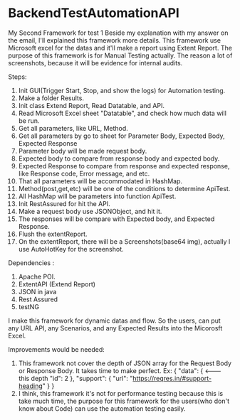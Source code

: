 # BackendTestAutomationAPI
My Second Framework for test 1
Beside my explanation with my answer on the email, I'll explained this framework more details.
This framework use Microsoft excel for the datas and it'll make a report using Extent Report.
The purpose of this framework is for Manual Testing actually.
The reason a lot of screenshots, because it will be evidence for internal audits.

Steps:
1. Init GUI(Trigger Start, Stop, and show the logs) for Automation testing.
2. Make a folder Results.
3. Init class Extend Report, Read Datatable, and API.
4. Read Microsoft Excel sheet "Datatable", and check how much data will be run.
5. Get all parameters, like URL, Method.
6. Get all parameters by go to sheet for Parameter Body, Expected Body, Expected Response
7. Parameter body will be made request body.
8. Expected body to compare from response body and expected body.
9. Expected Response to compare from response and expected response, like Response code, Error message, and etc.
10. That all parameters will be accommodated in HashMap.
11. Method(post,get,etc) will be one of the conditions to determine ApiTest.
12. All HashMap will be parameters into function ApiTest.
13. Init RestAssured for hit the API.
14. Make a request body use JSONObject, and hit it. 
15. The responses will be compare with Expected body, and Expected Response.
16. Flush the extentReport.
17. On the extentReport, there will be a Screenshots(base64 img), actually I use AutoHotKey for the screenshot. 

Dependencies : 
1. Apache POI.
2. ExtentAPI (Extend Report)
3. JSON in java
4. Rest Assured
5. testNG

I make this framework for dynamic datas and flow. 
So the users, can put any URL API, any Scenarios, and any Expected Results into the Micorosft Excel.

Improvements would be needed:
1. This framework not cover the depth of JSON array for the Request Body or Response Body. It takes time to make perfect.
   Ex: 
   {
      "data": {        <--- this depth
          "id": 2
      },
      "support": {
          "url": "https://reqres.in/#support-heading"
      }
    } 
2. I think, this framework it's not for performance testing because this is take much time, the purpose for this framework for the users(who don't know about Code) can use the automation testing easily.
